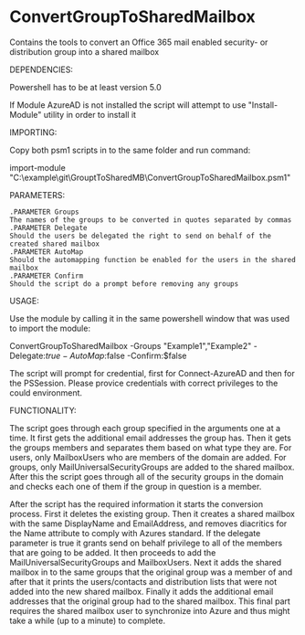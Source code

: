 # ConvertGroupToSharedMailbox
Contains the tools to convert an Office 365 mail enabled security- or distribution group into a shared mailbox

DEPENDENCIES:

Powershell has to be at least version 5.0

If Module AzureAD is not installed the script will attempt to use "Install-Module" utility in order to install it

IMPORTING:

Copy both psm1 scripts in to the same folder and run command:

import-module "C:\example\git\GrouptToSharedMB\ConvertGroupToSharedMailbox.psm1"
    
PARAMETERS:

	.PARAMETER Groups
	The names of the groups to be converted in quotes separated by commas
	.PARAMETER Delegate
	Should the users be delegated the right to send on behalf of the created shared mailbox
	.PARAMETER AutoMap
	Should the automapping function be enabled for the users in the shared mailbox
	.PARAMETER Confirm
	Should the script do a prompt before removing any groups
    
USAGE:

Use the module by calling it in the same powershell window that was used to import the module:

ConvertGroupToSharedMailbox -Groups "Example1","Example2" -Delegate:$true -AutoMap:$false -Confirm:$false


The script will prompt for credential, first for Connect-AzureAD and then for the PSSession. Please provice credentials with correct privileges to the could environment.

FUNCTIONALITY:

The script goes through each group specified in the arguments one at a time. It first gets the additional email addresses the group has. Then it gets the groups members and separates them based on what type they are. For users, only MailboxUsers who are members of the domain are added. For groups, only MailUniversalSecurityGroups are added to the shared mailbox. After this the script goes through all of the security groups in the domain and checks each one of them if the group in question is a member.

After the script has the required information it starts the conversion process. First it deletes the existing group. Then it creates a shared mailbox with the same DisplayName and EmailAddress, and removes diacritics for the Name attribute to comply with Azures standard. If the delegate parameter is true it grants send on behalf privilege to all of the members that are going to be added. It then proceeds to add the MailUniversalSecurityGroups and MailboxUsers. Next it adds the shared mailbox in to the same groups that the original group was a member of and after that it prints the users/contacts and distribution lists that were not added into the new shared mailbox. Finally it adds the additional email addresses that the original group had to the shared mailbox. This final part requires the shared mailbox user to synchronize into Azure and thus might take a while (up to a minute) to complete.
